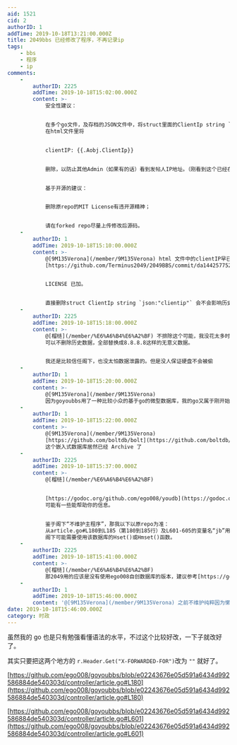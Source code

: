 ```yaml
---
aid: 1521
cid: 2
authorID: 1
addTime: 2019-10-18T13:21:00.000Z
title: 2049bbs 已经修改了程序，不再记录ip
tags:
    - bbs
    - 程序
    - ip
comments:
    -
        authorID: 2225
        addTime: 2019-10-18T15:02:00.000Z
        content: >-
            安全性建议：


            在多个go文件，及存档的JSON文件中，将struct里面的ClientIp string `json:"clientip"`删除；
            在html文件里将


            clientIP: {{.Aobj.ClientIp}}


            删除，以防止其他Admin（如果有的话）看到发帖人IP地址。（刚看到这个已经在forked repo删了）


            基于开源的建议：


            删除原repo的MIT License有违开源精神；


            请在forked repo尽量上传修改后源码。
    -
        authorID: 1
        addTime: 2019-10-18T15:10:00.000Z
        content: >-
            @[9M135Verona](/member/9M135Verona) html 文件中的clientIP早已删除了。
            [https://github.com/Terminus2049/2049BBS/commit/da144257752811c1fc5e312eccaeebc517218bef](https://github.com/Terminus2049/2049BBS/commit/da144257752811c1fc5e312eccaeebc517218bef)


            LICENSE 已加。


            直接删除struct ClientIp string `json:"clientip"` 会不会影响历史数据的数据库兼容？
    -
        authorID: 2225
        addTime: 2019-10-18T15:18:00.000Z
        content: >-
            @[榴梿](/member/%E6%A6%B4%E6%A2%BF) 不排除这个可能，我没花太多时间去读这个源码。
            可以不删除历史数据，全部替换成8.8.8.8这样的无意义数据。


            我还是比较信任阁下，也没太怕数据泄露的。但是没人保证硬盘不会被偷
    -
        authorID: 1
        addTime: 2019-10-18T15:20:00.000Z
        content: >-
            @[9M135Verona](/member/9M135Verona)
            因为goyoubbs用了一种比较小众的基于go的微型数据库，我的go又属于刚开始读懂语法的水平，我都不知道怎么操作那个什么神奇的数据库……那我这段时间再研究下……
    -
        authorID: 1
        addTime: 2019-10-18T15:22:00.000Z
        content: >-
            @[9M135Verona](/member/9M135Verona)
            [https://github.com/boltdb/bolt](https://github.com/boltdb/bolt)
            这个嵌入式数据库居然已经 Archive 了
    -
        authorID: 2225
        addTime: 2019-10-18T15:37:00.000Z
        content: >-
            @[榴梿](/member/%E6%A6%B4%E6%A2%BF)


            [https://godoc.org/github.com/ego008/youdb](https://godoc.org/github.com/ego008/youdb)
            可能有一些能帮助你的信息。


            鉴于阁下“不维护主程序”，那我以下以原repo为准：
            从article.go#L180到L185（第180到185行）及L601-605的变量名“jb”用法，推测ip以hash保存。
            阁下可能需要使用该数据库的Hset()或Hmset()函数。
    -
        authorID: 2225
        addTime: 2019-10-18T15:41:00.000Z
        content: >-
            @[榴梿](/member/%E6%A6%B4%E6%A2%BF)
            那2049用的应该是没有使用ego008自创数据库的版本，建议参考[https://godoc.org/github.com/boltdb/bolt](https://godoc.org/github.com/boltdb/bolt)
    -
        authorID: 1
        addTime: 2019-10-18T15:46:00.000Z
        content: '@[9M135Verona](/member/9M135Verona) 之前不维护纯粹因为懒……现在不得不维护了。'
date: 2019-10-18T15:46:00.000Z
category: 时政
---
```


虽然我的 go 也是只有勉强看懂语法的水平，不过这个比较好改，一下子就改好了。

其实只要把这两个地方的 `r.Header.Get("X-FORWARDED-FOR")`改为 `""` 就好了。

[https://github.com/ego008/goyoubbs/blob/e02243676e05d591a6434d992586884de540303d/controller/article.go#L180](https://github.com/ego008/goyoubbs/blob/e02243676e05d591a6434d992586884de540303d/controller/article.go#L180)

[https://github.com/ego008/goyoubbs/blob/e02243676e05d591a6434d992586884de540303d/controller/article.go#L601](https://github.com/ego008/goyoubbs/blob/e02243676e05d591a6434d992586884de540303d/controller/article.go#L601)
